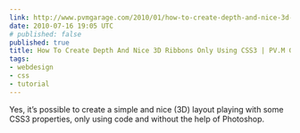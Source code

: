 ```yaml
---
link: http://www.pvmgarage.com/2010/01/how-to-create-depth-and-nice-3d-ribbons-only-using-css3/
date: 2010-07-16 19:05 UTC
# published: false
published: true
title: How To Create Depth And Nice 3D Ribbons Only Using CSS3 | PV.M Garage
tags:
- webdesign
- css
- tutorial
---
```


Yes, it’s possible to create a simple and nice (3D) layout playing with some CSS3 properties, only using code and without the help of Photoshop.
